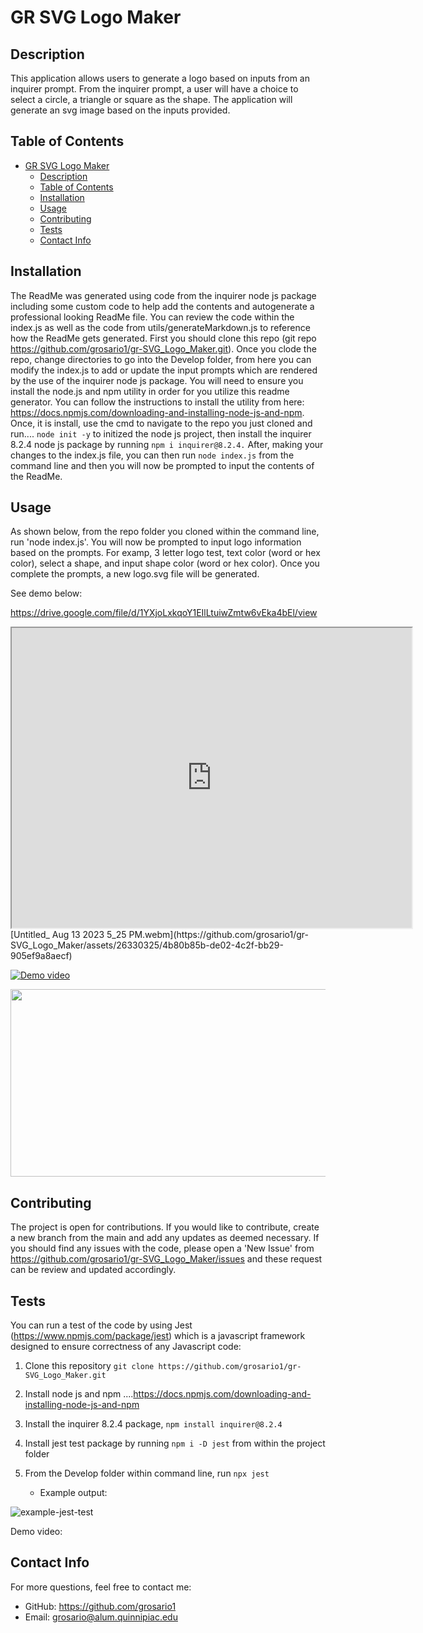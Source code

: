 # GR SVG Logo Maker

## Description

This application allows users to generate a logo based on inputs from an inquirer prompt. From the inquirer prompt, a user will have a choice to select a circle, a triangle or square as the shape. The application will generate an svg image based on the inputs provided. 

## Table of Contents
- [GR SVG Logo Maker](#gr-svg-logo-maker)
  - [Description](#description)
  - [Table of Contents](#table-of-contents)
  - [Installation](#installation)
  - [Usage](#usage)
  - [Contributing](#contributing)
  - [Tests](#tests)
  - [Contact Info](#contact-info)

## Installation
The ReadMe was generated using code from the inquirer node js package including some custom code to help add the contents and autogenerate a professional looking ReadMe file. You can review the code within the index.js as well as the code from utils/generateMarkdown.js to reference how the ReadMe gets generated. First you should clone this repo (git repo https://github.com/grosario1/gr-SVG_Logo_Maker.git). Once you clode the repo, change directories to go into the Develop folder, from here you can modify the index.js to add or update the input prompts which are rendered by the use of the inquirer node js package. You will need to ensure you install the node.js and npm utility in order for you utilize this readme generator. You can follow the instructions to install the utility from here: https://docs.npmjs.com/downloading-and-installing-node-js-and-npm. Once, it is install, use the cmd to navigate to the repo you just cloned and run.... `node init -y` to initized the node js project, then install the inquirer 8.2.4 node js package by running `npm i inquirer@8.2.4.` After, making your changes to the index.js file, you can then run `node index.js` from the command line and then you will now be prompted to input the contents of the ReadMe.
## Usage
As shown below, from the repo folder you cloned within the command line, run 'node index.js'. You will now be prompted to input logo information based on the prompts. For examp, 3 letter logo test, text color (word or hex color), select a shape, and input shape color (word or hex color). Once you complete the prompts, a new logo.svg file will be generated. 

See demo below:

https://drive.google.com/file/d/1YXjoLxkqoY1EIlLtuiwZmtw6vEka4bEl/view

<iframe src="https://drive.google.com/file/d/1YXjoLxkqoY1EIlLtuiwZmtw6vEka4bEl/preview" width="640" height="480" allow="autoplay"></iframe>
[Untitled_ Aug 13 2023 5_25 PM.webm](https://github.com/grosario1/gr-SVG_Logo_Maker/assets/26330325/4b80b85b-de02-4c2f-bb29-905ef9a8aecf)


[![Demo video](https://drive.google.com/file/d/1YXjoLxkqoY1EIlLtuiwZmtw6vEka4bEl/preview)](https://drive.google.com/file/d/1YXjoLxkqoY1EIlLtuiwZmtw6vEka4bEl/preview)

[<img src="https://drive.google.com/file/d/1YXjoLxkqoY1EIlLtuiwZmtw6vEka4bEl/preview" width="600" height="300"
/>](https://drive.google.com/file/d/1YXjoLxkqoY1EIlLtuiwZmtw6vEka4bEl/preview)



## Contributing
The project is open for contributions. If you would like to contribute, create a new branch from the main and add any updates as deemed necessary. If you should find any issues with the code, please open a 'New Issue' from https://github.com/grosario1/gr-SVG_Logo_Maker/issues and these request can be review and updated accordingly.

## Tests
You can run a test of the code by using Jest (https://www.npmjs.com/package/jest) which is a javascript framework designed to ensure correctness of any Javascript code:

1. Clone this repository `git clone https://github.com/grosario1/gr-SVG_Logo_Maker.git`
2. Install node js and npm ....https://docs.npmjs.com/downloading-and-installing-node-js-and-npm
3. Install the inquirer 8.2.4 package, `npm install inquirer@8.2.4`
4. Install jest test package by running `npm i -D jest` from within the project folder
5. From the Develop folder within command line, run `npx jest`
    
    -  Example output:
  
  ![example-jest-test](https://github.com/grosario1/gr-SVG_Logo_Maker/assets/26330325/cb8121b5-b5ac-499c-abde-9fda19ccbf39)

  Demo video:



## Contact Info
For more questions, feel free to contact me:

- GitHub: https://github.com/grosario1
- Email: grosario@alum.quinnipiac.edu
